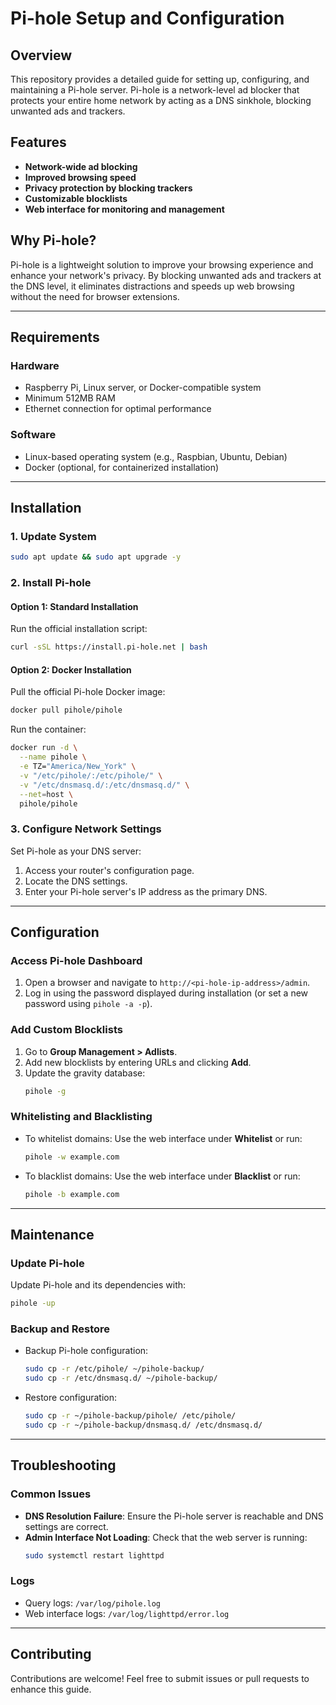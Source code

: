 # Pi-hole Setup and Configuration

## Overview

This repository provides a detailed guide for setting up, configuring, and maintaining a Pi-hole server. Pi-hole is a network-level ad blocker that protects your entire home network by acting as a DNS sinkhole, blocking unwanted ads and trackers.

## Features

- **Network-wide ad blocking**
- **Improved browsing speed**
- **Privacy protection by blocking trackers**
- **Customizable blocklists**
- **Web interface for monitoring and management**

## Why Pi-hole?

Pi-hole is a lightweight solution to improve your browsing experience and enhance your network's privacy. By blocking unwanted ads and trackers at the DNS level, it eliminates distractions and speeds up web browsing without the need for browser extensions.

---

## Requirements

### Hardware
- Raspberry Pi, Linux server, or Docker-compatible system
- Minimum 512MB RAM
- Ethernet connection for optimal performance

### Software
- Linux-based operating system (e.g., Raspbian, Ubuntu, Debian)
- Docker (optional, for containerized installation)

---

## Installation

### 1. Update System

```bash
sudo apt update && sudo apt upgrade -y
```

### 2. Install Pi-hole

#### Option 1: Standard Installation
Run the official installation script:
```bash
curl -sSL https://install.pi-hole.net | bash
```

#### Option 2: Docker Installation
Pull the official Pi-hole Docker image:
```bash
docker pull pihole/pihole
```
Run the container:
```bash
docker run -d \
  --name pihole \
  -e TZ="America/New_York" \
  -v "/etc/pihole/:/etc/pihole/" \
  -v "/etc/dnsmasq.d/:/etc/dnsmasq.d/" \
  --net=host \
  pihole/pihole
```

### 3. Configure Network Settings

Set Pi-hole as your DNS server:
1. Access your router's configuration page.
2. Locate the DNS settings.
3. Enter your Pi-hole server's IP address as the primary DNS.

---

## Configuration

### Access Pi-hole Dashboard
1. Open a browser and navigate to `http://<pi-hole-ip-address>/admin`.
2. Log in using the password displayed during installation (or set a new password using `pihole -a -p`).

### Add Custom Blocklists
1. Go to **Group Management > Adlists**.
2. Add new blocklists by entering URLs and clicking **Add**.
3. Update the gravity database:
   ```bash
   pihole -g
   ```

### Whitelisting and Blacklisting
- To whitelist domains: Use the web interface under **Whitelist** or run:
  ```bash
  pihole -w example.com
  ```
- To blacklist domains: Use the web interface under **Blacklist** or run:
  ```bash
  pihole -b example.com
  ```

---

## Maintenance

### Update Pi-hole
Update Pi-hole and its dependencies with:
```bash
pihole -up
```

### Backup and Restore
- Backup Pi-hole configuration:
  ```bash
  sudo cp -r /etc/pihole/ ~/pihole-backup/
  sudo cp -r /etc/dnsmasq.d/ ~/pihole-backup/
  ```
- Restore configuration:
  ```bash
  sudo cp -r ~/pihole-backup/pihole/ /etc/pihole/
  sudo cp -r ~/pihole-backup/dnsmasq.d/ /etc/dnsmasq.d/
  ```

---

## Troubleshooting

### Common Issues

- **DNS Resolution Failure**: Ensure the Pi-hole server is reachable and DNS settings are correct.
- **Admin Interface Not Loading**: Check that the web server is running:
  ```bash
  sudo systemctl restart lighttpd
  ```

### Logs
- Query logs: `/var/log/pihole.log`
- Web interface logs: `/var/log/lighttpd/error.log`

---

## Contributing

Contributions are welcome! Feel free to submit issues or pull requests to enhance this guide.

